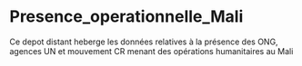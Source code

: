# Presence_operationnelle_Mali
Ce depot distant heberge les données relatives à la présence des ONG, agences UN et mouvement CR menant des opérations humanitaires au Mali
